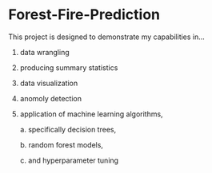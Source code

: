 # Forest-Fire-Prediction

This project is designed to demonstrate my capabilities in...

1. data wrangling
2. producing summary statistics
3. data visualization
4. anomoly detection
5. application of machine learning algorithms,
   
   a. specifically decision trees,
   
   b. random forest models,
   
   c. and hyperparameter tuning
